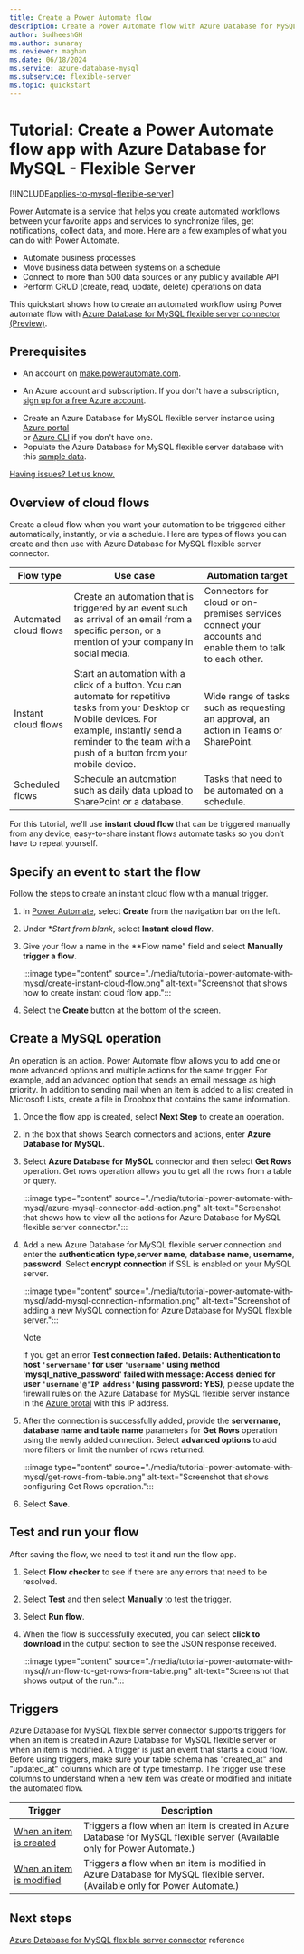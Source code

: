 ```yaml
---
title: Create a Power Automate flow
description: Create a Power Automate flow with Azure Database for MySQL - Flexible Server.
author: SudheeshGH
ms.author: sunaray
ms.reviewer: maghan
ms.date: 06/18/2024
ms.service: azure-database-mysql
ms.subservice: flexible-server
ms.topic: quickstart
---
```


# Tutorial: Create a Power Automate flow app with Azure Database for MySQL - Flexible Server

[!INCLUDE[applies-to-mysql-flexible-server](../includes/applies-to-mysql-flexible-server.md)]

Power Automate is a service that helps you create automated workflows between your favorite apps and services to synchronize files, get notifications, collect data, and more. Here are a few examples of what you can do with Power Automate.

- Automate business processes 
- Move business data between systems on a schedule
- Connect to more than 500 data sources or any publicly available API
- Perform CRUD (create, read, update, delete) operations on data 

This quickstart shows how to create an automated workflow using Power automate flow with [Azure Database for MySQL flexible server connector (Preview)](/connectors/azuremysql/).

## Prerequisites

* An account on [make.powerautomate.com](https://make.powerautomate.com).

* An Azure account and subscription. If you don't have a subscription, [sign up for a free Azure account](https://azure.microsoft.com/free).

- Create an Azure Database for MySQL flexible server instance using [Azure portal](./quickstart-create-server-portal.md) <br/> or [Azure CLI](./quickstart-create-server-cli.md) if you don't have one.
- Populate the Azure Database for MySQL flexible server database with this [sample data](https://raw.githubusercontent.com/Azure-Samples/mysql-database-samples/main/mysqltutorial.org/mysql-classicmodesl.sql).

[Having issues? Let us know.](https://github.com/MicrosoftDocs/azure-docs/issues)

## Overview of cloud flows

Create a cloud flow when you want your automation to be triggered either automatically, instantly, or via a schedule. Here are types of flows you can create and then use with Azure Database for MySQL flexible server connector.

| **Flow type**                                                                       | **Use case**                                                                                  | **Automation target**                                                                             |
|-------------------------------------------------------------------------------------------|-----------------------------------------------------------------------------------------------|----------------------------------------------------------------------------------------|
| Automated cloud flows              | Create an automation that is triggered by an event such as arrival of an email from a specific person, or a mention of your company in social media.| Connectors for cloud or on-premises services connect your accounts and enable them to talk to each other. |
| Instant cloud flows             | Start an automation with a click of a button. You can automate for repetitive tasks from your Desktop or Mobile devices. For example, instantly send a reminder to the team with a push of a button from your mobile device.                      |     Wide range of tasks such as requesting an approval, an action in Teams or SharePoint.                                                                                |
| Scheduled flows                   | Schedule an automation such as daily data upload to SharePoint or a database.             |Tasks that need to be automated on a schedule.

For this tutorial, we'll use **instant cloud flow** that can be triggered manually from any device, easy-to-share instant flows automate tasks so you don’t have to repeat yourself.

## Specify an event to start the flow
Follow the steps to create an instant cloud flow with a manual trigger.

1. In [Power Automate](https://make.powerautomate.com), select **Create** from the navigation bar on the left.
2. Under **Start from blank*, select **Instant cloud flow**.
3. Give your flow a name in the **Flow name" field and select **Manually trigger a flow**. 

   :::image type="content" source="./media/tutorial-power-automate-with-mysql/create-instant-cloud-flow.png" alt-text="Screenshot that shows how to create instant cloud flow app.":::
   
4. Select the **Create** button at the bottom of the screen.

## Create a MySQL operation 
An operation is an action. Power Automate flow allows you to add one or more advanced options and multiple actions for the same trigger. For example, add an advanced option that sends an email message as high priority. In addition to sending mail when an item is added to a list created in Microsoft Lists, create a file in Dropbox that contains the same information.

1. Once the flow app is created, select **Next Step** to create an operation. 
2. In the box that shows Search connectors and actions, enter **Azure Database for MySQL**.
3. Select **Azure Database for MySQL** connector and then select **Get Rows** operation. Get rows operation allows you to get all the rows from a table or query. 

   :::image type="content" source="./media/tutorial-power-automate-with-mysql/azure-mysql-connector-add-action.png" alt-text="Screenshot that shows how to view all the actions for Azure Database for MySQL flexible server connector.":::

5. Add a new Azure Database for MySQL flexible server connection and enter the **authentication type**,**server name**, **database name**, **username**, **password**. Select **encrypt connection** if SSL is enabled on your MySQL server.

   :::image type="content" source="./media/tutorial-power-automate-with-mysql/add-mysql-connection-information.png" alt-text="Screenshot of adding a new MySQL connection for Azure Database for MySQL flexible server.":::

   > [!NOTE] 
   > If you get an error **Test connection failed. Details: Authentication to host `'servername'` for user `'username'` using method 'mysql_native_password' failed with message: Access denied for user `'username'@'IP address'`(using password: YES)**, please update the firewall rules on the Azure Database for MySQL flexible server instance in the [Azure protal](https://portal.azure.com) with this IP address. 
 
5. After the connection is successfully added, provide the **servername, database name and table name** parameters for **Get Rows** operation using the newly added connection.  Select **advanced options** to add more filters or limit the number of rows returned.
  
   :::image type="content" source="./media/tutorial-power-automate-with-mysql/get-rows-from-table.png" alt-text="Screenshot that shows configuring Get Rows operation.":::

6. Select **Save**.

## Test and run your flow
After saving the flow, we need to test it and run the flow app. 

1. Select **Flow checker** to see if there are any errors that need to be resolved. 
2. Select **Test**  and then select **Manually** to test the trigger.
3. Select **Run flow**.
4. When the flow is successfully executed, you can select **click to download** in the output section to see the JSON response received.

   :::image type="content" source="./media/tutorial-power-automate-with-mysql/run-flow-to-get-rows-from-table.png" alt-text="Screenshot that shows output of the run.":::

##  Triggers

Azure Database for MySQL flexible server connector supports triggers for when an item is created in Azure Database for MySQL flexible server or when an item is modified. A trigger is just an event that starts a cloud flow. Before using triggers, make sure your table schema has "created_at" and "updated_at" columns which are of type timestamp. The trigger use these columns to understand when a new item was create or modified and initiate the automated flow. 

|Trigger|Description|
|----|----|
|[When an item is created](/connectors/azuremysql/#when-an-item-is-created)|Triggers a flow when an item is created in Azure Database for MySQL flexible server (Available only for Power Automate.)|
|[When an item is modified](/connectors/azuremysql/#when-an-item-is-modified)|Triggers a flow when an item is modified in Azure Database for MySQL flexible server. (Available only for Power Automate.)|

## Next steps
[Azure Database for MySQL flexible server connector](/connectors/azuremysql/) reference 

